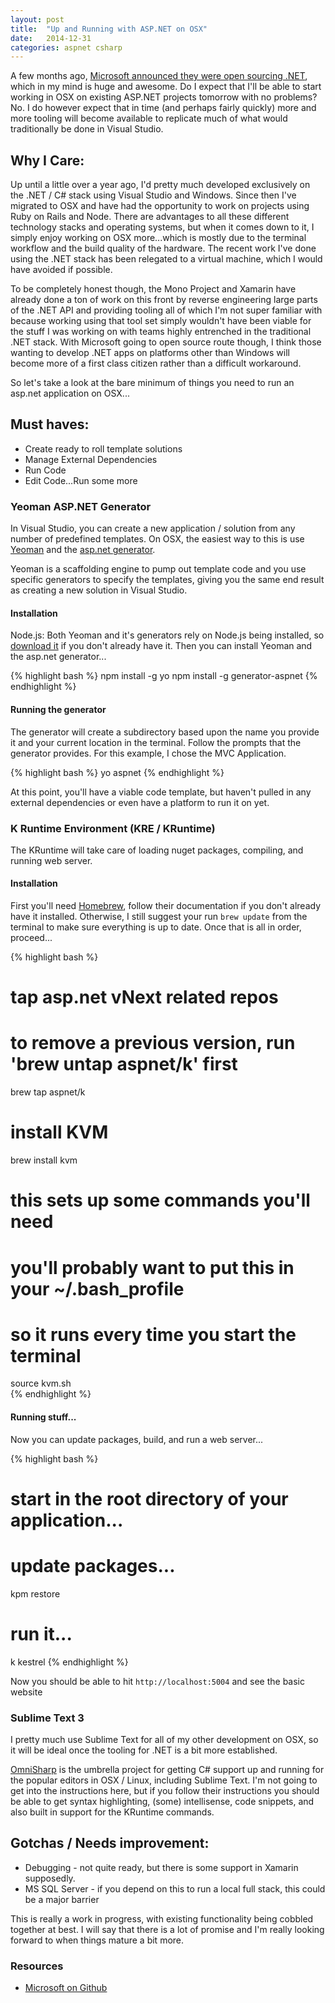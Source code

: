 ```yaml
---
layout: post
title:  "Up and Running with ASP.NET on OSX"
date:   2014-12-31
categories: aspnet csharp
---
```


A few months ago, [Microsoft announced they were open sourcing .NET](http://www.hanselman.com/blog/AnnouncingNET2015NETasOpenSourceNETonMacandLinuxandVisualStudioCommunity.aspx), which in my mind is huge and awesome.  Do I expect that I'll be able to start working in OSX on existing ASP.NET projects tomorrow with no problems? No.  I do however expect that in time (and perhaps fairly quickly) more and more tooling will become available to replicate much of what would traditionally be done in Visual Studio.

## Why I Care:

Up until a little over a year ago, I'd pretty much developed exclusively on the .NET / C# stack using Visual Studio and Windows.  Since then I've migrated to OSX and have had the opportunity to work on projects using Ruby on Rails and Node.  There are advantages to all these different technology stacks and operating systems, but when it comes down to it, I simply enjoy working on OSX more...which is mostly due to the terminal workflow and the build quality of the hardware.  The recent work I've done using the .NET stack has been relegated to a virtual machine, which I would have avoided if possible.

To be completely honest though, the Mono Project and Xamarin have already done a ton of work on this front by reverse engineering large parts of the .NET API and providing tooling all of which I'm not super familiar with because working using that tool set simply wouldn't have been viable for the stuff I was working on with teams highly entrenched in the traditional .NET stack.  With Microsoft going to open source route though, I think those wanting to develop .NET apps on platforms other than Windows will become more of a first class citizen rather than a difficult workaround.

So let's take a look at the bare minimum of things you need to run an asp.net application on OSX...

## Must haves:

* Create ready to roll template solutions
* Manage External Dependencies
* Run Code
* Edit Code...Run some more

### Yeoman ASP.NET Generator

In Visual Studio, you can create a new application / solution from any number of predefined templates.  On OSX, the easiest way to this is use [Yeoman](http://yeoman.io) and the [asp.net generator](https://www.npmjs.com/package/generator-aspnet).

Yeoman is a scaffolding engine to pump out template code and you use specific generators to specify the templates, giving you the same end result as creating a new solution in Visual Studio.

#### Installation

Node.js: Both Yeoman and it's generators rely on Node.js being installed, so [download it](http://nodejs.org/download/) if you don't already have it. Then you can install Yeoman and the asp.net generator...

{% highlight bash %}
npm install -g yo
npm install -g generator-aspnet
{% endhighlight %}

#### Running the generator

The generator will create a subdirectory based upon the name you provide it and your current location in the terminal. Follow the prompts that the generator provides. For this example, I chose the MVC Application.

{% highlight bash %}
yo aspnet
{% endhighlight %}

At this point, you'll have a viable code template, but haven't pulled in any external dependencies or even have a platform to run it on yet.

### K Runtime Environment (KRE / KRuntime)

The KRuntime will take care of loading nuget packages, compiling, and running web server.  

#### Installation 

First you'll need [Homebrew](http://brew.sh), follow their documentation if you don't already have it installed.  Otherwise, I still suggest your run `brew update` from the terminal to make sure everything is up to date. Once that is all in order, proceed...

{% highlight bash %}
# tap asp.net vNext related repos
# to remove a previous version, run 'brew untap aspnet/k' first
brew tap aspnet/k   
# install KVM
brew install kvm
# this sets up some commands you'll need 
# you'll probably want to put this in your ~/.bash_profile 
# so it runs every time you start the terminal
source kvm.sh   	
{% endhighlight %}

#### Running stuff...

Now you can update packages, build, and run a web server...

{% highlight bash %}
# start in the root directory of your application...
# update packages...
kpm restore
# run it...
k kestrel
{% endhighlight %}

Now you should be able to hit `http://localhost:5004` and see the basic website

### Sublime Text 3

I pretty much use Sublime Text for all of my other development on OSX, so it will be ideal once the tooling for .NET is a bit more established.

[OmniSharp](http://www.omnisharp.net) is the umbrella project for getting C# support up and running for the popular editors in OSX / Linux, including Sublime Text.  I'm not going to get into the instructions here, but if you follow their instructions you should be able to get syntax highlighting, (some) intellisense, code snippets, and also built in support for the KRuntime commands.

## Gotchas / Needs improvement:

* Debugging - not quite ready, but there is some support in Xamarin supposedly.
* MS SQL Server - if you depend on this to run a local full stack, this could be a major barrier


This is really a work in progress, with existing functionality being cobbled together at best.  I will say that there is a lot of promise and I'm really looking forward to when things mature a bit more.

### Resources

* [Microsoft on Github](http://microsoft.github.io)
